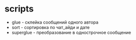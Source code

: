 # scripts

* glue - склейка сообщений одного автора
* sort - сортировка по чат_айди и дате
* superglue - преобразование в однострочное сообщение

